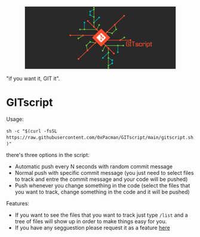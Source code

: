 
<p align="center">
  <img src="https://github.com/0xPacman/GITscript/blob/main/gitscript.png" width="80%" height="80%" alt="GITscript logo">
</p>

"if you want it, GIT it".

# GITscript

Usage: 

`sh -c "$(curl -fsSL https://raw.githubusercontent.com/0xPacman/GITscript/main/gitscript.sh)"`

there's three options in the script: 
- Automatic push every N seconds with random commit message
- Normal push with specific commit message (you just need to select files to track and entre the commit message and your code will be pushed)
- Push whenever you change something in the code (select the files that you want to track, change something in the code and it will be pushed)

Features: 

- If you want to see the files that you want to track just type `/list` and a tree of files will show up in order to make things easy for you.
- If you have any segguestion please request it as a feature [here](https://github.com/0xPacman/GITscript/issues/new/choose)